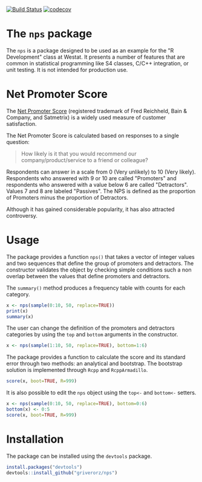[![Build Status](https://travis-ci.org/griverorz/nps-package.svg?branch=master)](https://travis-ci.org/griverorz/nps-package)
[![codecov](https://codecov.io/gh/griverorz/nps-package/branch/master/graph/badge.svg)](https://codecov.io/gh/griverorz/nps-package)

# The `nps` package

The `nps` is a package designed to be used as an example for the "R Development"
class at Westat. It presents a number of features that are common in statistical
programming like S4 classes, C/C++ integration, or unit testing. It is not
intended for production use.

# Net Promoter Score

The [Net Promoter Score](https://en.wikipedia.org/wiki/Net_Promoter) (registered trademark of Fred Reichheld, Bain & Company,
and Satmetrix) is a widely used measure of customer satisfaction.

The Net Promoter Score is calculated based on responses to a single question:
> How likely is it that you would recommend our company/product/service to a
friend or colleague? 

Respondents can answer in a scale from 0 (Very unlikely) to 10 (Very likely).
Respondents who answered with 9 or 10 are called "Promoters" and respondents who
answered with a value below 6 are called "Detractors". Values 7 and 8 are
labeled "Passives". The NPS is defined as the proportion of Promoters minus the
proportion of Detractors.

Although it has gained considerable popularity, it has also attracted
controversy. 

# Usage

The package provides a function `nps()` that takes a vector of integer values
and two sequences that define the group of promoters and detractors. The
constructor validates the object by checking simple conditions such a non
overlap between the values that define promoters and detractors.

The `summary()` method produces a frequency table with counts for each category. 
```r
x <- nps(sample(0:10, 50, replace=TRUE))
print(x)
summary(x)
```

The user can change the definition of the promoters and detractors categories by
using the `top` and `bottom` arguments in the constructor. 
```r
x <- nps(sample(1:10, 50, replace=TRUE), bottom=1:6)
```

The package provides a function to calculate the score and its standard error
through two methods: an analytical and bootstrap. The bootstrap solution is
implemented through `Rcpp` and `RcppArmadillo`. 
```r
score(x, boot=TRUE, R=999)
```

It is also possible to edit the `nps` object using the `top<-` and `bottom<-`
setters. 
```r
x <- nps(sample(0:10, 50, replace=TRUE), bottom=0:6)
bottom(x) <- 0:5
score(x, boot=TRUE, R=999)
```

# Installation

The package can be installed using the `devtools` package.

```r
install.packages("devtools")
devtools::install_github("griverorz/nps")
```
